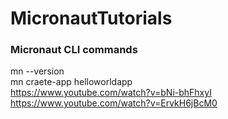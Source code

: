 # MicronautTutorials

### Micronaut CLI commands
mn --version 
<br>mn craete-app helloworldapp 
<br> https://www.youtube.com/watch?v=bNi-bhFhxyI
<br> https://www.youtube.com/watch?v=ErvkH6jBcM0
